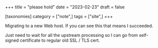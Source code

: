 +++
title = "please hold"
date = "2023-02-23"
draft = false

[taxonomies]
category = ["note",]
tags = ["site",]
+++

Migrating to a new Web host.
If you can see this that means I succeeded.

Just need to wait for all the upstream processing so I can go from self-signed certificate to regular old SSL / TLS cert.
